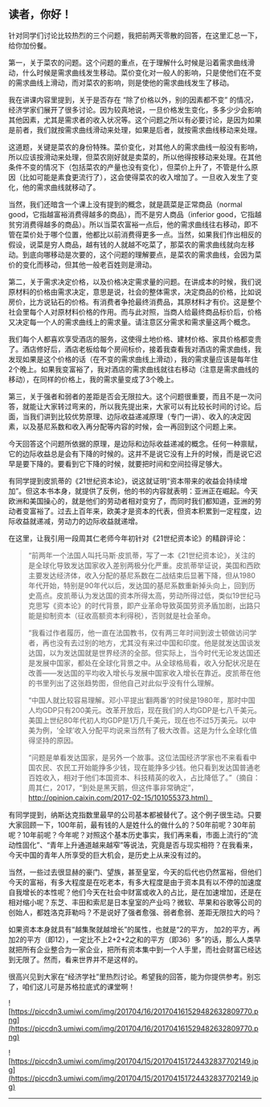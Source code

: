 ## 读者，你好！

针对同学们讨论比较热烈的三个问题，我把前两天零散的回答，在这里汇总一下，给你加份餐。

第一，关于菜农的问题。这个问题的重点，在于理解什么时候是沿着需求曲线滑动，什么时候是需求曲线发生移动。菜价变化对一般人的影响，只是使他们在不变的需求曲线上滑动，而对菜农的影响，则是使他的需求曲线发生了移动。

我在讲课内容里提到，关于是否存在 “除了价格以外，别的因素都不变” 的情况，经济学家们展开了很多讨论。因为较真地说，一旦价格发生变化，多多少少会影响其他因素，尤其是需求者的收入状况等。这个问题之所以有必要讨论，是因为如果是前者，我们就按需求曲线滑动来处理，如果是后者，就按需求曲线移动来处理。

这道题，关键是菜农的身份特殊。菜价变化，对其他人的需求曲线一般没有影响，所以应该按滑动来处理，但菜农刚好就是卖菜的，所以他得按移动来处理。在其他条件不变的情况下（包括菜农的产量也没有变化），但菜价上升了，不管是什么原因（比如可能是素食更流行了），这会使得菜农的收入增加了。一旦收入发生了变化，他的需求曲线就移动了。

当然，我们还暗含一个课上没有提到的概念，就是蔬菜是正常商品（normal good，它指越富裕消费得越多的商品），而不是穷人商品（inferior good，它指越贫穷消费得越多的商品）。所以当菜农富裕一点后，他的需求曲线往右移动，即不管在菜价处于哪个位置，他都比以前消费得更多一点。当然，如果我们作出相反的假设，说菜是穷人商品，越有钱的人就越不吃菜了，那菜农的需求曲线就向左移动。到底向哪移动是次要的，这个问题的理解要点，是菜农的需求曲线，会因为菜价的变化而移动，但其他一般老百姓则是滑动。

第二，关于需求决定价格，以及价格决定需求量的问题。在讲成本的时候，我们说原材料的价格由需求决定，意思是说，社会的整体需求，决定商品的价格，比如说房价，比方说钻石的价格。有消费者争抢最终消费品，其原材料才有价。这是整个社会里每个人对原材料价格的作用。而与此对照，当商人给最终商品标价后，价格又决定每一个人的需求曲线上的需求量。请注意区分需求和需求量这两个概念。

我们每个人都喜欢享受酒店的服务，这使得土地价格、建材价格、家具价格都变贵了。酒店修好后，酒店老板给每个房间标价，接着我查看我对酒店的需求曲线，我发现如果是这个价格的话（在不变的需求曲线上滑动），我的需求量应该是每年住2个晚上。如果我变富裕了，我对酒店的需求曲线就往右移动（注意是需求曲线的移动），在同样的价格上，我的需求量变成了3个晚上。

第三，关于强者和弱者的差距是否会无限拉大。这个问题很重要，而且不是一次问答，就能让大家转过弯来的，所以我先提出来，大家可以有比较长时间的讨论。后面，当我们讲到比较优势原理、边际收益递减原理（专门一讲）、收入的决定因素，以及基尼系数和收入再分配等内容的时候，会一再回到这个问题上来。

今天回答这个问题所依据的原理，是边际和边际收益递减的概念。任何一种禀赋，它的边际收益总是会有下降的时候的。这并不是说它没有上升的时候，而是说它迟早是要下降的。要看到它下降的时候，就要把时间和空间拉得足够大。

有同学提到皮凯蒂的《21世纪资本论》，说这就证明“资本带来的收益会持续增加”。但这本书本身，就提供了反例，他的书的内容就表明：亚洲正在崛起。今天欧洲和美国操心的，就是他们的劳动者相对变穷了，而同时我们都知道，亚洲的劳动者变富裕了。过去上百年来，欧美才是资本的代表，但资本积累到一定程度，边际收益就递减，劳动力的边际收益就递增。

在这里，让我引用一段周其仁老师今年初针对《21世纪资本论》的精辟评论：    

> “前两年一个法国人叫托马斯·皮凯蒂，写了一本《21世纪资本论》，关注的是全球化导致发达国家收入差别两极分化严重。皮凯蒂举证说，美国和西欧主要发达经济体，收入分配的基尼系数在二战结束后显著下降，但从1980年代开始，特别是90年代以后，发达国的基尼系数重新掉头向上，回到历史高点。皮凯蒂认为发达国的资本所得太高，劳动所得过低，类似19世纪马克思写《资本论》的时代背景，即产业革命导致英国劳资矛盾加剧，出路只能是抑制资本（征收高额资本利得税），否则就是社会革命。
> 
> 
> 
> “我看过作者履历，他一直在法国教书，仅有两三年时间到波士顿做访问学者，再也没有去过别的地方，尤其没有来过中国和印度。他是就发达国谈发达国，以为发达国就是世界经济的全部。但实际上，当今时代无论发达国还是发展中国家，都处在全球化背景之中。从全球格局看，收入分配状况是在改善——发达国的平均收入增长与发展中国家收入增长在靠近。皮凯蒂在他的书里列出了这张趋势图，但他自己对此似乎没有什么理解。
> 
> 
> 
> “中国人就比较容易理解。邓小平提出‘翻两番’的时侯是1980年，那时中国人均GDP只有200美元。改革开放后，现在我们的人均GDP是七八千美元。美国上世纪80年代初人均GDP是1万几千美元，现在也不过5万美元。以中美为例，‘全球’收入分配平均说来当然有了极大改善。这是为什么全球化值得坚持的原因。
> 
> 
> 
> “问题是单看发达国家，是另外一个故事。这位法国经济学家也不来看看中国农民、农民工开始能挣多少钱，现在能挣多少钱。他只看到发达国普通老百姓收入，相对于他们本国资本、科技精英的收入，占比降低了。”（摘自：周其仁，2017，“到处是黑天鹅，但这件事非常确定”，http://opinion.caixin.com/2017-02-15/101055373.html）

有同学提到，纳斯达克指数里最早的公司基本都被替代了。这个例子很生动。只要大家回顾一下，100年前，最有钱的人是姓什么的做什么的？50年前呢？30年前呢？10年前呢？今年呢？对照这个基本历史事实，我们再来看，市面上流行的“流动性固化”、“青年上升通道越来越窄”等说法，究竟是否与现实相符？在我看来，今天中国的青年人所享受的巨大机会，是历史上从来没有过的。

当然，一些过去很显赫的豪门、望族，甚至皇室，今天的后代也仍然富裕，但他们今天的富裕，有多大程度是在吃老本，有多大程度是由于资本具有以不停的加速度自我增长的本性呢？他们今天在社会中财富或收入的占比，是在加速增加，还是在相对缩小呢？东芝、丰田和索尼是日本皇室的产业吗？微软、苹果和谷歌等公司的创始人，都姓洛克菲勒吗？不是说好了强者愈强、弱者愈弱、差距无限拉大的吗？

如果资本本身就具有“越集聚就越增长”的属性，也就是“2的平方， 加2的平方，再加2的平方（即12），一定比不上2+2+2之和的平方（即36）多”的话，那么人类早就把所有企业整合为一家企业，把所有资本集中到一个人手里，而社会财富已经达到无限了。然而，看来世界并不是这样的。

很高兴见到大家在“经济学社”里热烈讨论。希望我的回答，能为你提供参考。别忘了，咱们这儿可是苏格拉底式的课堂啊！

![https://piccdn3.umiwi.com/img/201704/16/201704161529482632809770.png](https://piccdn3.umiwi.com/img/201704/16/201704161529482632809770.png)

![https://piccdn3.umiwi.com/img/201704/15/201704151724432837702149.jpg](https://piccdn3.umiwi.com/img/201704/15/201704151724432837702149.jpg)

---
